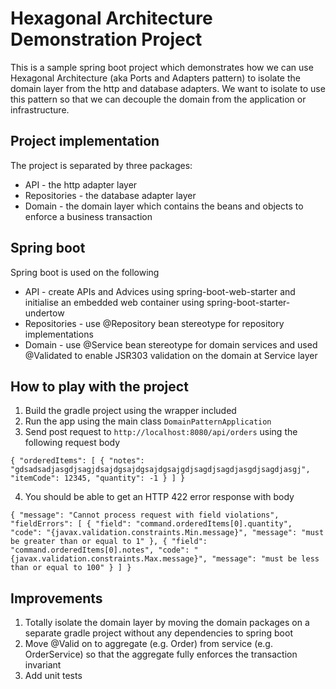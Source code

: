 
# Hexagonal Architecture Demonstration Project

This is a sample spring boot project which demonstrates how we can use Hexagonal Architecture (aka 
Ports and Adapters pattern) to isolate the domain layer from the http and database adapters.  We want to 
isolate to use this pattern so that we can decouple the domain from the application or infrastructure. 

## Project implementation

The project is separated by three packages:

* API - the http adapter layer
* Repositories - the database adapter layer
* Domain - the domain layer which contains the beans and objects to enforce a business transaction

## Spring boot

Spring boot is used on the following

* API - create APIs and Advices using spring-boot-web-starter and initialise an embedded web container using 
spring-boot-starter-undertow
* Repositories - use @Repository bean stereotype for repository implementations
* Domain - use @Service bean stereotype for domain services and used @Validated to enable JSR303 validation
on the domain at Service layer

## How to play with the project

1. Build the gradle project using the wrapper included
2. Run the app using the main class `DomainPatternApplication`
3. Send post request to `http://localhost:8080/api/orders` using the following
request body 

`
{
	"orderedItems": [
		{
			"notes": "gdsadsadjasgdjsagjdsajdgsajdgsajdgsajgdjsagdjsagdjasgdjsagdjasgj",
			"itemCode": 12345,
			"quantity": -1
		}
	]
}
`

4. You should be able to get an HTTP 422 error response with body

`
{
    "message": "Cannot process request with field violations",
    "fieldErrors": [
        {
            "field": "command.orderedItems[0].quantity",
            "code": "{javax.validation.constraints.Min.message}",
            "message": "must be greater than or equal to 1"
        },
        {
            "field": "command.orderedItems[0].notes",
            "code": "{javax.validation.constraints.Max.message}",
            "message": "must be less than or equal to 100"
        }
    ]
}
`

## Improvements

1. Totally isolate the domain layer by moving the domain packages on a separate gradle project without
any dependencies to spring boot
2. Move @Valid on to aggregate (e.g. Order) from service (e.g. OrderService) so that the aggregate fully
enforces the transaction invariant
3. Add unit tests